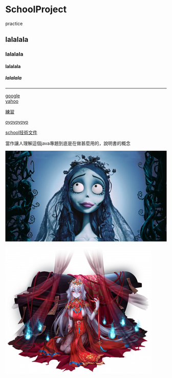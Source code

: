 # SchoolProject
practice <br>
## lalalala <br>
### lalalala <br>
#### lalalala <br>
##### lalalala <br>

<hr>

[google](http://google.com)<br>
[yahoo](http://yahoo.com.tw)

[練習](https://github.com/devilsunmer/SchoolProject/blob/3ebdcc0b1b6640c97beb367e7d9e6461aefa0d32/char%E8%BD%89%E6%8F%9B%E5%AD%97.txt)<br>

[oyoyoyoyo](char轉換字.txt)

[school技術文件](doc/index.html)

當作讓人理解這個java專題到底是在做甚麼用的，說明書的概念

![娃娃](pic/doll.JPG)

![娃娃2](pic/doll2.png)
